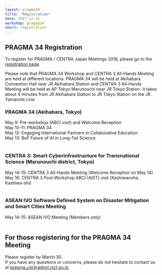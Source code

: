 ```yaml
---
layout: pragma34
title: "Registration"
date: 2017-12-15
workshop: pragma34
short: registration
---
```


## PRAGMA 34 Registration
To register for PRAGMA / CENTRA Japan Meetings 2018, please go to the [registration page]( https://acislab.wufoo.com/forms/pragmacentra-japan-meeting-2018/).<br>

Please note that PRAGMA 34 Workshop and CENTRA 3 All-Hands Meeting are held at different locations. PRAGMA 34 will be held at Akihabara Convention Hall near JR Akihabara Station and CENTRA 3 All-Hands Meeting will be held at AP Tokyo Marunouchi near JR Tokyo Station. It takes about 4 minutes from JR Akihabara Station to JR Tokyo Station on the JR Yamanote Line.<br>

### PRAGMA 34 (Akihabara, Tokyo)<br>
May 9: Pre-workshop (ABCI visit) and Welcome Reception<br>
May 10-11: PRAGMA 34<br>
May 12: Engaging International Partners in Collaborative Education<br>
May 13: BoF Future of AI in Long-Tail Science<br>
<br>

### CENTRA 3: Smart Cyberinfrastructure for Transnational Science (Marunouchi district, Tokyo)<br>
May 14-15: CENTRA 3 All-Hands Meeting (Welcome Reception on May 14)<br>
May 16: CENTRA 3 Post-Workshop ABCI (AIST) visit (Kashiwanoha, Kashiwa-shi)<br>
<br>

### ASEAN IVO Software Defined System on Disaster Mitigation and Smart Cities Meeting<br>
May 14-15: ASEAN IVO Meeting (Members only)<br>
<br>

## For those registering for the PRAGMA 34 Meeting
Please register by March 30.<br>
If you have any questions or concerns, please do not hesitate to contact us at pragma_centra@ml.nict.go.jp<br>


